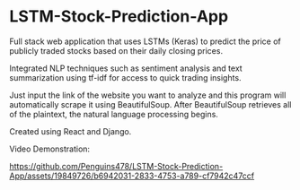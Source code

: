 # LSTM-Stock-Prediction-App

Full stack web application that uses LSTMs (Keras) to predict the price of publicly traded stocks based on their daily closing prices.

Integrated NLP techniques such as sentiment analysis and text summarization using tf-idf for access to quick trading insights.

Just input the link of the website you want to analyze and this program will automatically scrape it using BeautifulSoup. After BeautifulSoup retrieves all of the plaintext, the natural language processing begins.

Created using React and Django.

Video Demonstration:


https://github.com/Penguins478/LSTM-Stock-Prediction-App/assets/19849726/b6942031-2833-4753-a789-cf7942c47ccf


